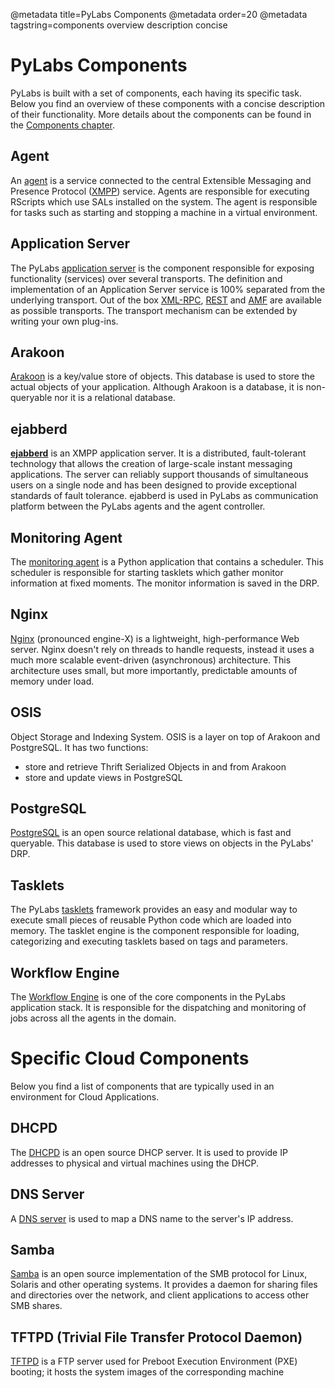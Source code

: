 @metadata title=PyLabs Components
@metadata order=20
@metadata tagstring=components overview description concise

[Nginxlink]: http://www.nginx.org/
[xmlrpc]: http://en.wikipedia.org/wiki/XML-RPC
[REST]: http://en.wikipedia.org/wiki/REST
[AMF]: http://en.wikipedia.org/wiki/Action_Message_Format
[ejabberdlink]: http://www.process-one.net/en/ejabberd/
[XMPP]: http://xmpp.org/
[Arakoon]: http://www.arakoon.org/
[agent]: /#/Components/Agent
[appserver]: /#/Components/AppServer
[monitoring]: /#/Components/MonitoringAgent
[PostgreSQL]: /#/Components/PostgreSQL
[Tasklets]: /#/Overview/Tasklets
[wfe]: /#/Components/WFE
[DHCPD]: /#/Components/DHCPD
[dns]: /#/Components/DNS
[Samba]: /#/Components/Samba
[TFTPD]: /#/Components/TFTPD
[component]: /#/Components/Home


# PyLabs Components

PyLabs is built with a set of components, each having its specific task. Below you find an overview of these components with a concise description of their functionality.
More details about the components can be found in the [Components chapter][component].

## Agent
An [agent][] is a service connected to the central Extensible Messaging and Presence Protocol ([XMPP][]) service. Agents are responsible for executing RScripts which use SALs installed on the system. 
The agent is responsible for tasks such as starting and stopping a machine in a virtual environment.


## Application Server
The PyLabs [application server][appserver] is the component responsible for exposing functionality (services) over several transports. The definition and implementation of an Application Server service is 100% separated from the underlying transport.
Out of the box [XML-RPC][xmlrpc], [REST][] and [AMF][] are available as possible transports. The transport mechanism can be extended by writing your own plug-ins.


## Arakoon
[Arakoon][] is a key/value store of objects. This database is used to store the actual objects of your application. Although Arakoon is a database, it is non-queryable nor it is a relational database. 


## ejabberd
**[ejabberd][ejabberdlink]** is an XMPP application server. It is a distributed, fault-tolerant technology that allows the creation of large-scale instant messaging applications. The server can reliably support thousands of simultaneous users on a single node and has been designed to provide exceptional standards of fault tolerance.
ejabberd is used in PyLabs as communication platform between the PyLabs agents and the agent controller.


## Monitoring Agent
The [monitoring agent][monitoring] is a Python application that contains a scheduler. This scheduler is responsible for starting tasklets which gather monitor information at fixed moments. 
The monitor information is saved in the DRP.


## Nginx
[Nginx][Nginxlink] (pronounced engine-X) is a lightweight, high-performance Web server. Nginx doesn't rely on threads to handle requests, instead it uses a much more scalable event-driven (asynchronous) architecture. 
This architecture uses small, but more importantly, predictable amounts of memory under load.


## OSIS
Object Storage and Indexing System.
OSIS is a layer on top of Arakoon and PostgreSQL. It has two functions:

* store and retrieve Thrift Serialized Objects in and from Arakoon
* store and update views in PostgreSQL


## PostgreSQL
[PostgreSQL][] is an open source relational database, which is fast and queryable. This database is used to store views on objects in the PyLabs' DRP.


## Tasklets
The PyLabs [tasklets][] framework provides an easy and modular way to execute small pieces of reusable Python code which are loaded into memory. 
The tasklet engine is the component responsible for loading, categorizing and executing tasklets based on tags and parameters.


## Workflow Engine
The [Workflow Engine][wfe] is one of the core components in the PyLabs application stack. It is responsible for the dispatching and monitoring of jobs across all the agents in the domain.


# Specific Cloud Components
Below you find a list of components that are typically used in an environment for Cloud Applications.


## DHCPD
The [DHCPD][] is an open source DHCP server.
It is used to provide IP addresses to physical and virtual machines using the DHCP.


## DNS Server
A [DNS server][dns] is used to map a DNS name to the server's IP address.


## Samba
[Samba][] is an open source implementation of the SMB protocol for Linux, Solaris and other operating systems. It provides a daemon for sharing files and directories over the network, and client applications to access other SMB shares.


## TFTPD (Trivial File Transfer Protocol Daemon)
[TFTPD][] is a FTP server used for Preboot Execution Environment (PXE) booting; it hosts the system images of the corresponding machine
